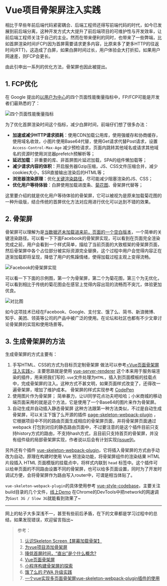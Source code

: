 # Vue项目骨架屏注入实践

相比于早些年前后端代码紧密耦合、后端工程师还得写前端代码的时代，如今已发展到前后端分离，这种开发方式大大提升了前后端项目的可维护性与开发效率，让前后端工程师关注于自己的主业。然而在带来便利的同时，也带来了一些弊端，比如首屏渲染时间(FCP)因为首屏需要请求更多内容，比原来多了更多HTTP的往返时间(RTT)，这造成了白屏，如果白屏时间过长，用户体验会大打折扣，如果用户网速差，则FCP会更长。

由此引申出一系列的优化方法，骨架屏也因此被提出。

## 1. FCP优化

在 Google 提出的[以用户为中心](https://developers.google.com/web/updates/2017/06/user-centric-performance-metrics)的四个页面性能衡量指标中，FP/FCP可能是开发者们最熟悉的了：

![四个页面性能衡量指标](https://portal.qiniu.com/bucket/sherlocked93/resource/20180819235301.png)

为了优化首屏渲染时间这个指标，减少白屏时间，前端仔们想了很多办法：

- **加速或减少HTTP请求损耗**：使用CDN加载公用库，使用强缓存和协商缓存，使用域名收敛，小图片使用Base64代替，使用Get请求代替Post请求，设置 `Access-Control-Max-Age` 减少预检请求，页面内跳转其他域名或请求其他域名的资源时使用浏览器prefetch预解析等；
- **延迟加载**：非重要的库、非首屏图片延迟加载，SPA的组件懒加载等；
- **减少请求内容的体积**：开启服务器Gzip压缩，JS、CSS文件压缩合并，减少cookies大小，SSR直接输出渲染后的HTML等；
- **浏览器渲染原理**：优化[关键渲染路径](https://segmentfault.com/a/1190000012960187#articleHeader6)，尽可能减少阻塞渲染的JS、CSS；
- **优化用户等待体验**：白屏使用加载进度条、[菊花图](http://sherlocked93.club/vue-style-codebase/#/loadingAnimation)、骨架屏代替等；

这里要介绍的就是优化用户等待体验的骨架屏，它可以被视为是原来加载菊花图的一种升级版，结合传统的首屏优化方法对应用进行优化可以达到不错的效果。

## 2. 骨架屏

骨架屏可以理解为是[当数据还未加载进来前，页面的一个空白版本](https://www.lukew.com/ff/entry.asp?1797)，一个简单的关键渲染路径。可以看一下下面Facebook的骨架屏实现，可以看到在页面完全渲染完成之前，用户会看到一个样式简单，描绘了当前页面的大致框架的骨架屏页面，然后骨架屏中各个占位部分被实际资源完全替换，这个过程中用户会觉得内容正在逐渐加载即将呈现，降低了用户的焦躁情绪，使得加载过程主观上变得流畅。

![Facebook的骨架屏实现](https://portal.qiniu.com/bucket/sherlocked93/resource/20180819235336.gif)



可以看一下下面的示例图，第一个为骨架屏，第二个为菊花图，第三个为无优化，可以看到相比于传统的菊花图会在感官上觉得内容出现的流畅而不突兀，体验更加优良。

![对比图](https://portal.qiniu.com/bucket/sherlocked93/resource/20180819235359.gif)

如今这项技术已经在Facebook、Google、支付宝、饿了么、简书、新浪微博、知乎、美团、领英等公司的产品中被广泛的使用。在论坛和社区也都有不少文章讨论骨架屏的实现和使用场景等。

## 3. 生成骨架屏的方法

生成骨架屏的方式主要有：

1. 手写HTML、CSS的方式为目标页定制骨架屏
   做法可以参考[<Vue页面骨架屏注入实践>](https://segmentfault.com/a/1190000014832185)，主要思路就是使用 [vue-server-renderer](https://ssr.vuejs.org/zh/api/) 这个本来用于服务端渲染的插件，用来把我们写的`.vue`文件处理为`HTML`，插入到页面模板的挂载点中，完成骨架屏的注入。这种方式不甚文明，如果页面样式改变了，还得改一遍骨架屏，增加了维护成本。
   骨架屏的样式实现参考 [CodePen](https://codepen.io/janily/pen/rGqQgJ)
2. 使用图片作为骨架屏；
   简单暴力，让UI同学花点功夫吧哈哈；小米商城的移动端页面采用的就是这个方法，它是使用了一个Base64的图片来作为骨架屏。
3. 自动生成并自动插入静态骨架屏
   这种方法跟第一种方法类似，不过是自动生成骨架屏，可以关注下饿了么开源的插件 [page-skeleton-webpack-plugin](https://github.com/ElemeFE/page-skeleton-webpack-plugin) ，它根据项目中不同的路由页面生成相应的骨架屏页面，并将骨架屏页面通过 webpack 打包到对应的静态路由页面中，不过要注意的是这个插件目前只支持history方式的路由，不支持hash方式，且目前只支持首页的骨架屏，并没有组件级的局部骨架屏实现，作者说以后会有计划实现[(issue9)](https://github.com/ElemeFE/page-skeleton-webpack-plugin/issues/9)。

另外还有个插件 [vue-skeleton-webpack-plugin](https://github.com/lavas-project/vue-skeleton-webpack-plugin)，它将插入骨架屏的方式由手动改为自动，原理在构建时使用 Vue 预渲染功能，将骨架屏组件的渲染结果 HTML 片段插入 HTML 页面模版的挂载点中，将样式内联到 `head` 标签中。这个插件可以给单页面的不同路由设置不同的骨架屏，也可以给多页面设置，同时为了开发时调试方便，会将骨架屏作为路由写入router中，可谓是相当体贴了。

`vue-skeleton-webpack-plugin`的具体使用参考 [vue-style-codebase](https://github.com/SHERlocked93/vue-style-codebase)，主要关注build目录的几个文件，[线上Demo](http://sherlocked93.club/vue-style-codebase/) 在Chrome的DevTools中把network的网速调为`Gast 3G / Slow 3G`就能看到效果了~









---



网上的帖子大多深浅不一，甚至有些前后矛盾，在下的文章都是学习过程中的总结，如果发现错误，欢迎留言指出~



> 参考：
>
> 1. [认识Skeleton Screen【屏幕加载骨架】](https://juejin.im/post/59ef52226fb9a0451543135f)
> 2. [为vue项目添加骨架屏](https://xiaoiver.github.io/coding/2017/07/30/%E4%B8%BAvue%E9%A1%B9%E7%9B%AE%E6%B7%BB%E5%8A%A0%E9%AA%A8%E6%9E%B6%E5%B1%8F.html)
> 3. [降低首屏时间，“直出”是个什么概念?](https://www.cnblogs.com/vajoy/p/5079943.html)
> 4. [Vue页面骨架屏](https://segmentfault.com/a/1190000014963269)
> 5. [小程序构建骨架屏的探索](https://segmentfault.com/a/1190000015876164)
> 6. [饿了么的 PWA 升级实践](https://huangxuan.me/2017/07/12/upgrading-eleme-to-pwa/)
> 7. [一个vue实现多页面骨架屏vue-skeleton-webpack-plugin插件的使用](https://blog.csdn.net/ly124100427/article/details/81168908)